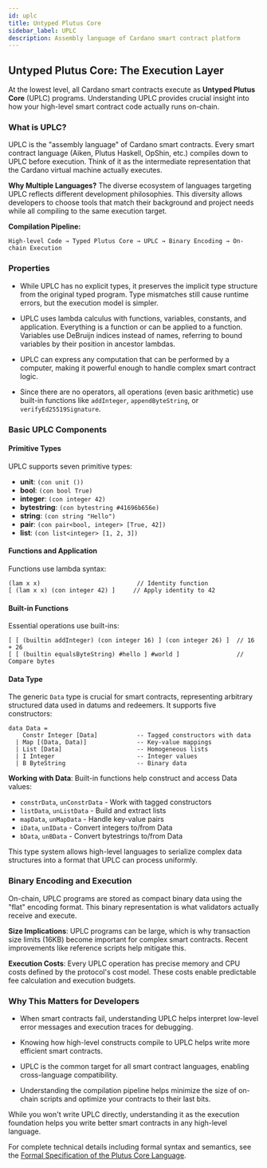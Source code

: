 ```yaml
---
id: uplc
title: Untyped Plutus Core
sidebar_label: UPLC
description: Assembly language of Cardano smart contract platform
---
```


## Untyped Plutus Core: The Execution Layer

At the lowest level, all Cardano smart contracts execute as **Untyped Plutus Core** (UPLC) programs. Understanding UPLC provides crucial insight into how your high-level smart contract code actually runs on-chain.

### What is UPLC?

UPLC is the "assembly language" of Cardano smart contracts. Every smart contract language (Aiken, Plutus Haskell, OpShin, etc.) compiles down to UPLC before execution. Think of it as the intermediate representation that the Cardano virtual machine actually executes.

**Why Multiple Languages?** The diverse ecosystem of languages targeting UPLC reflects different development philosophies. This diversity allows developers to choose tools that match their background and project needs while all compiling to the same execution target.

**Compilation Pipeline:**

```
High-level Code → Typed Plutus Core → UPLC → Binary Encoding → On-chain Execution
```

### Properties

- While UPLC has no explicit types, it preserves the implicit type structure from the original typed program. Type mismatches still cause runtime errors, but the execution model is simpler.

- UPLC uses lambda calculus with functions, variables, constants, and application. Everything is a function or can be applied to a function. Variables use DeBruijn indices instead of names, referring to bound variables by their position in ancestor lambdas.

- UPLC can express any computation that can be performed by a computer, making it powerful enough to handle complex smart contract logic.

- Since there are no operators, all operations (even basic arithmetic) use built-in functions like `addInteger`, `appendByteString`, or `verifyEd25519Signature`.

### Basic UPLC Components

#### Primitive Types

UPLC supports seven primitive types:

- **unit**: `(con unit ())`
- **bool**: `(con bool True)`  
- **integer**: `(con integer 42)`
- **bytestring**: `(con bytestring #41696b656e)`
- **string**: `(con string "Hello")`
- **pair**: `(con pair<bool, integer> [True, 42])`
- **list**: `(con list<integer> [1, 2, 3])`

#### Functions and Application

Functions use lambda syntax:

```
(lam x x)                           // Identity function
[ (lam x x) (con integer 42) ]     // Apply identity to 42
```

#### Built-in Functions

Essential operations use built-ins:

```
[ [ (builtin addInteger) (con integer 16) ] (con integer 26) ]  // 16 + 26
[ [ (builtin equalsByteString) #hello ] #world ]                // Compare bytes
```

#### Data Type

The generic `Data` type is crucial for smart contracts, representing arbitrary structured data used in datums and redeemers. It supports five constructors:

```
data Data = 
    Constr Integer [Data]           -- Tagged constructors with data
  | Map [(Data, Data)]              -- Key-value mappings  
  | List [Data]                     -- Homogeneous lists
  | I Integer                       -- Integer values
  | B ByteString                    -- Binary data
```

**Working with Data**: Built-in functions help construct and access Data values:

- `constrData`, `unConstrData` - Work with tagged constructors
- `listData`, `unListData` - Build and extract lists
- `mapData`, `unMapData` - Handle key-value pairs
- `iData`, `unIData` - Convert integers to/from Data
- `bData`, `unBData` - Convert bytestrings to/from Data

This type system allows high-level languages to serialize complex data structures into a format that UPLC can process uniformly.

### Binary Encoding and Execution

On-chain, UPLC programs are stored as compact binary data using the "flat" encoding format. This binary representation is what validators actually receive and execute.

**Size Implications**: UPLC programs can be large, which is why transaction size limits (16KB) become important for complex smart contracts. Recent improvements like reference scripts help mitigate this.

**Execution Costs**: Every UPLC operation has precise memory and CPU costs defined by the protocol's cost model. These costs enable predictable fee calculation and execution budgets.

### Why This Matters for Developers

- When smart contracts fail, understanding UPLC helps interpret low-level error messages and execution traces for debugging.

- Knowing how high-level constructs compile to UPLC helps write more efficient smart contracts.

- UPLC is the common target for all smart contract languages, enabling cross-language compatibility.

- Understanding the compilation pipeline helps minimize the size of on-chain scripts and optimize your contracts to their last bits.

While you won't write UPLC directly, understanding it as the execution foundation helps you write better smart contracts in any high-level language.

For complete technical details including formal syntax and semantics, see the [Formal Specification of the Plutus Core Language](https://plutus.cardano.intersectmbo.org/resources/plutus-core-spec.pdf).
